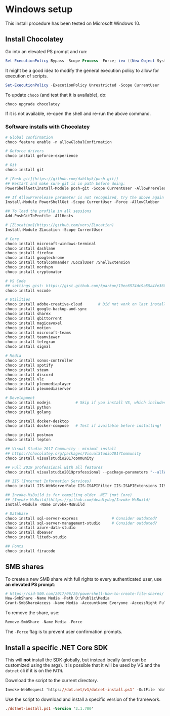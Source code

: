# Windows setup

This install procedure has been tested on Microsoft Windows 10.

## Install Chocolatey

Go into an elevated PS prompt and run:

```powershell
Set-ExecutionPolicy Bypass -Scope Process -Force; iex ((New-Object System.Net.WebClient).DownloadString('https://chocolatey.org/install.ps1'))
```

It might be a good idea to modify the general execution policy to allow for execution of scripts.

```powershell
Set-ExecutionPolicy -ExecutionPolicy Unrestricted -Scope CurrentUser
```

To update `choco` (and test that it is available), do:

```powershell
choco upgrade chocolatey
```

If it is not available, re-open the shell and re-run the above command.

### Software installs with Chocolatey
```powershell
# Global confirmation
choco feature enable -n allowGlobalConfirmation

# Geforce drivers
choco install geforce-experience

# Git
choco install git

# [Posh git](https://github.com/dahlbyk/posh-git))
## Restart and make sure git is in path before doing:
PowerShellGet\Install-Module posh-git -Scope CurrentUser -AllowPrerelease -Force

## If AllowPrerelease parameter is not recognized, try the above again after doing:
Install-Module PowerShellGet -Scope CurrentUser -Force -AllowClobber

## To load the profile in all sessions
Add-PoshGitToProfile -AllHosts

# [ZLocation](https://github.com/vors/ZLocation)
Install-Module ZLocation -Scope CurrentUser

# Core
choco install microsoft-windows-terminal
choco install dashlane
choco install firefox
choco install googlechrome
choco install totalcommander /LocalUser /ShellExtension
choco install nordvpn
choco install cryptomator

# VS Code
## settings gist: https://gist.github.com/kparkov/19ec6574dc9a55a4fe3607a58b6cf398
choco install vscode

# Utilities
choco install adobe-creative-cloud       # Did not work on last install (2019-10-27)
choco install google-backup-and-sync
choco install sharex
choco install qbittorrent
choco install magicavoxel
choco install notion
choco install microsoft-teams
choco install teamviewer
choco install telegram
choco install signal

# Media
choco install sonos-controller
choco install spotify
choco install steam
choco install discord
choco install vlc
choco install plexmediaplayer
choco install plexmediaserver

# Development
choco install nodejs           # Skip if you install VS, which includes this
choco install python
choco install golang

choco install docker-desktop
choco install docker-compose   # Test if available before installing!

choco install postman
choco install lepton

## Visual Studio 2017 Community - minimal install
## https://chocolatey.org/packages/VisualStudio2017Community
choco install visualstudio2017community

## Full 2019 professional with all features
choco install visualstudio2019professional --package-parameters "--allWorkloads --includeRecommended --includeOptional --passive"

## IIS (Internet Information Services)
choco install IIS-WebServerRole IIS-ISAPIFilter IIS-ISAPIExtensions IIS-NetFxExtensibility IIS-ASPNET --source WindowsFeatures

## Invoke-MsBuild is for compiling older .NET (not Core)
## [Invoke-MsBuild](https://github.com/deadlydog/Invoke-MsBuild) 
Install-Module -Name Invoke-MsBuild

# Database
choco install sql-server-express               # Consider outdated?
choco install sql-server-management-studio     # Consider outdated?
choco install azure-data-studio
choco install dbeaver
choco install litedb-studio

## Fonts
choco install firacode
```

## SMB shares

To create a new SMB share with full rights to every authenticated user, use **an elevated PS prompt**:

```powershell
# https://sid-500.com/2017/06/26/powershell-how-to-create-file-shares/
New-SmbShare -Name Media -Path D:\Public\Media
Grant-SmbShareAccess -Name Media -AccountName Everyone -AccessRight Full -Force
```

To remove the share, use:

```powershell
Remove-SmbShare -Name Media -Force
```

The `-Force` flag is to prevent user confirmation prompts.

## Install a specific .NET Core SDK

This will **not** install the SDK globally, but instead locally (and can be customized using the args). It is possible that it will be used by VS and the `dotnet` cli if it is on the `PATH`.

Download the script to the current directory.

```ps
Invoke-WebRequest 'https://dot.net/v1/dotnet-install.ps1' -OutFile 'dotnet-install.ps1'
```

Use the script to download and install a specific version of the framework.

```ps
./dotnet-install.ps1 -Version '2.1.700'
```
